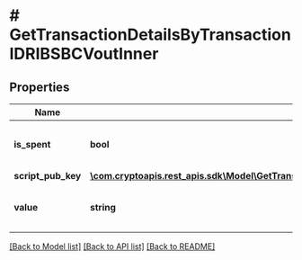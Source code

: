 # # GetTransactionDetailsByTransactionIDRIBSBCVoutInner

## Properties

Name | Type | Description | Notes
------------ | ------------- | ------------- | -------------
**is_spent** | **bool** | Defines whether the output is spent or not. |
**script_pub_key** | [**\com.cryptoapis.rest_apis.sdk\Model\GetTransactionDetailsByTransactionIDRIBSBCVoutInnerScriptPubKey**](GetTransactionDetailsByTransactionIDRIBSBCVoutInnerScriptPubKey.md) |  |
**value** | **string** | Represents the sent/received amount. |

[[Back to Model list]](../../README.md#models) [[Back to API list]](../../README.md#endpoints) [[Back to README]](../../README.md)
